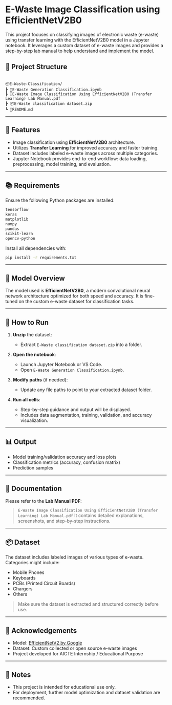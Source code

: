 
# E-Waste Image Classification using EfficientNetV2B0

This project focuses on classifying images of electronic waste (e-waste) using transfer learning with the EfficientNetV2B0 model in a Jupyter notebook. It leverages a custom dataset of e-waste images and provides a step-by-step lab manual to help understand and implement the model.

## 📁 Project Structure

```

📦E-Waste-Classification/
┣ 📄E-Waste Generation Classification.ipynb
┣ 📄E-Waste Image Classification Using EfficientNetV2B0 (Transfer Learning) Lab Manual.pdf
┣ 📦E-Waste classification dataset.zip
┗ 📄README.md

````

---

## 🚀 Features

- Image classification using **EfficientNetV2B0** architecture.
- Utilizes **Transfer Learning** for improved accuracy and faster training.
- Dataset includes labeled e-waste images across multiple categories.
- Jupyter Notebook provides end-to-end workflow: data loading, preprocessing, model training, and evaluation.

---

## 📚 Requirements

Ensure the following Python packages are installed:

```bash
tensorflow
keras
matplotlib
numpy
pandas
scikit-learn
opencv-python
````

Install all dependencies with:

```bash
pip install -r requirements.txt
```

---

## 🧠 Model Overview

The model used is **EfficientNetV2B0**, a modern convolutional neural network architecture optimized for both speed and accuracy. It is fine-tuned on the custom e-waste dataset for classification tasks.

---

## 📝 How to Run

1. **Unzip** the dataset:

   * Extract `E-Waste classification dataset.zip` into a folder.

2. **Open the notebook**:

   * Launch Jupyter Notebook or VS Code.
   * Open `E-Waste Generation Classification.ipynb`.

3. **Modify paths** (if needed):

   * Update any file paths to point to your extracted dataset folder.

4. **Run all cells**:

   * Step-by-step guidance and output will be displayed.
   * Includes data augmentation, training, validation, and accuracy visualization.

---

## 📊 Output

* Model training/validation accuracy and loss plots
* Classification metrics (accuracy, confusion matrix)
* Prediction samples

---

## 📘 Documentation

Please refer to the **Lab Manual PDF**:

> `E-Waste Image Classification Using EfficientNetV2B0 (Transfer Learning) Lab Manual.pdf`
> It contains detailed explanations, screenshots, and step-by-step instructions.

---

## 📦 Dataset

The dataset includes labeled images of various types of e-waste. Categories might include:

* Mobile Phones
* Keyboards
* PCBs (Printed Circuit Boards)
* Chargers
* Others

> Make sure the dataset is extracted and structured correctly before use.

---

## 🙌 Acknowledgements

* Model: [EfficientNetV2 by Google](https://arxiv.org/abs/2104.00298)
* Dataset: Custom collected or open source e-waste images
* Project developed for AICTE Internship / Educational Purpose

---

## 📌 Notes

* This project is intended for educational use only.
* For deployment, further model optimization and dataset validation are recommended.

